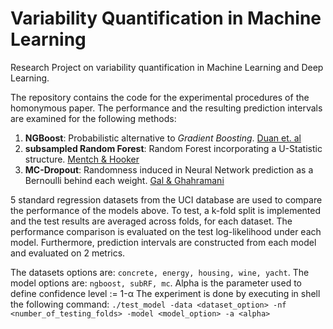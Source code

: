 # Variability Quantification in Machine Learning
Research Project on variability quantification in Machine Learning and Deep Learning.

The repository contains the code for the experimental procedures of the homonymous paper. 
The performance and the resulting prediction intervals are examined for the following methods:
1. __NGBoost__: Probabilistic alternative to _Gradient Boosting_. [Duan et. al](https://stanfordmlgroup.github.io/projects/ngboost/)
2. __subsampled Random Forest__: Random Forest incorporating a U-Statistic structure. [Mentch & Hooker](https://arxiv.org/pdf/1404.6473.pdf)
3. __MC-Dropout__: Randomness induced in Neural Network prediction as a Bernoulli behind each weight. [Gal & Ghahramani](http://proceedings.mlr.press/v48/gal16.pdf)

5 standard regression datasets from the UCI database are used to compare the performance of the models above. 
To test, a k-fold split is implemented and the test results are averaged across folds, for each dataset.
The performance comparison is evaluated on the test log-likelihood under each model. 
Furthermore, prediction intervals are constructed from each model and evaluated on 2 metrics. 

The datasets options are: `concrete, energy, housing, wine, yacht`.
The model options are: `ngboost, subRF, mc`.
Alpha is the parameter used to define confidence level := 1-α
The experiment is done by executing in shell the following command:
`./test_model -data <dataset_option> -nf <number_of_testing_folds> -model <model_option> -a <alpha>`



